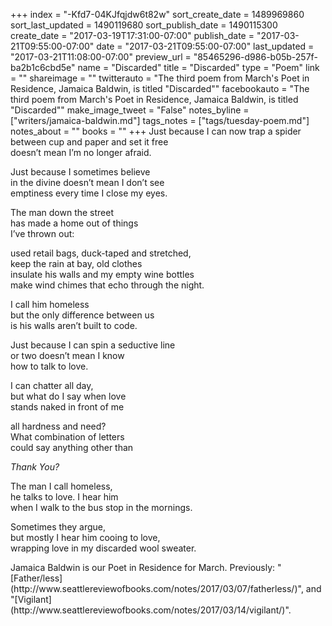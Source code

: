 +++
index = "-Kfd7-04KJfqjdw6t82w"
sort_create_date = 1489969860
sort_last_updated = 1490119680
sort_publish_date = 1490115300
create_date = "2017-03-19T17:31:00-07:00"
publish_date = "2017-03-21T09:55:00-07:00"
date = "2017-03-21T09:55:00-07:00"
last_updated = "2017-03-21T11:08:00-07:00"
preview_url = "85465296-d986-b05b-257f-ba2b1c6cbd5e"
name = "Discarded"
title = "Discarded"
type = "Poem"
link = ""
shareimage = ""
twitterauto = "The third poem from March's Poet in Residence, Jamaica Baldwin, is titled \"Discarded\""
facebookauto = "The third poem from March's Poet in Residence, Jamaica Baldwin, is titled \"Discarded\""
make_image_tweet = "False"
notes_byline = ["writers/jamaica-baldwin.md"]
tags_notes = ["tags/tuesday-poem.md"]
notes_about = ""
books = ""
+++
Just because I can now trap a spider<br>
between cup and paper and set it free<br>
doesn’t mean I’m no longer afraid.<br>

Just because I sometimes believe<br>
in the divine doesn’t mean I don’t see <br>
emptiness every time I close my eyes.<br>

The man down the street<br>
has made a home out of things<br>
I’ve thrown out:

used retail bags, duck-taped and stretched, <br>
keep the rain at bay, old clothes<br>
insulate his walls and my empty wine bottles<br>
make wind chimes that echo through the night.

I call him homeless<br>
but the only difference between us<br>
is his walls aren’t built to code.

Just because I can spin a seductive line<br>
or two doesn’t mean I know<br>
how to talk to love. 

I can chatter all day,<br>
but what do I say when love<br>
stands naked in front of me

all hardness and need?<br>
What combination of letters<br>
could say anything other than

_Thank You?_

The man I call homeless,<br>
he talks to love. I hear him<br> 
when I walk to the bus stop in the mornings.

Sometimes they argue,<br>
but mostly I hear him cooing to love,<br>
wrapping love in my discarded wool sweater.

<p class="poem-footer">Jamaica Baldwin is our Poet in Residence for March. Previously: "[Father/less](http://www.seattlereviewofbooks.com/notes/2017/03/07/fatherless/)", and "[Vigilant](http://www.seattlereviewofbooks.com/notes/2017/03/14/vigilant/)".